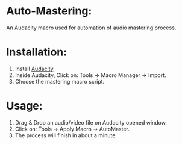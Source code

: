 # Auto-Mastering:
An Audacity macro used for automation of audio mastering process.

# Installation:
1. Install [Audacity](https://www.audacityteam.org/download/).
2. Inside Audacity, Click on: Tools -> Macro Manager -> Import.
3. Choose the mastering macro script.

# Usage:
1. Drag & Drop an audio/video file on Audacity opened window.
2. Click on: Tools -> Apply Macro -> AutoMaster.
3. The process will finish in about a minute.
